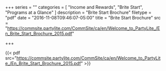 +++
series = ""
categories = [
  "Income and Rewards",
  "Brite Start",
  "Programs at a Glance"
]
description = "Brite Start Brochure"
filetype = "pdf"
date = "2016-11-08T09:46:07-05:00"
title = "Brite Start Brochure"
src = "https://commsite.partylite.com/CommSite/ca/en/Welcome_to_PartyLite_/En_Brite_Start_Brochure_2015.pdf"

+++

{{< pdf src="https://commsite.partylite.com/CommSite/ca/en/Welcome_to_PartyLite_/En_Brite_Start_Brochure_2015.pdf" >}}
